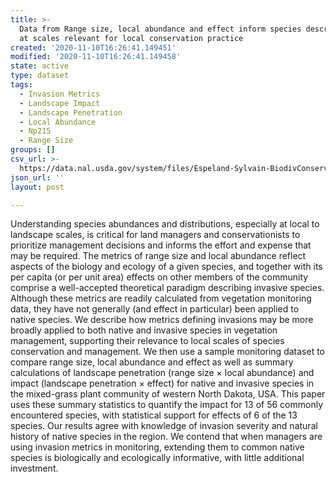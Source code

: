 ```yaml
---
title: >-
  Data from Range size, local abundance and effect inform species descriptions
  at scales relevant for local conservation practice
created: '2020-11-10T16:26:41.149451'
modified: '2020-11-10T16:26:41.149458'
state: active
type: dataset
tags:
  - Invasion Metrics
  - Landscape Impact
  - Landscape Penetration
  - Local Abundance
  - Np215
  - Range Size
groups: []
csv_url: >-
  https://data.nal.usda.gov/system/files/Espeland-Sylvain-BiodivConserv-2019-raw-data.csv
json_url: ''
layout: post

---
```

<p>Understanding species abundances and distributions, especially at local to landscape scales, is critical for land managers and conservationists to prioritize management decisions and informs the effort and expense that may be required. The metrics of range size and local abundance reflect aspects of the biology and ecology of a given species, and together with its per capita (or per unit area) effects on other members of the community comprise a well-accepted theoretical paradigm describing invasive species. Although these metrics are readily calculated from vegetation monitoring data, they have not generally (and effect in particular) been applied to native species. We describe how metrics defining invasions may be more broadly applied to both native and invasive species in vegetation management, supporting their relevance to local scales of species conservation and management. We then use a sample monitoring dataset to compare range size, local abundance and effect as well as summary calculations of landscape penetration (range size × local abundance) and impact (landscape penetration × effect) for native and invasive species in the mixed-grass plant community of western North Dakota, USA. This paper uses these summary statistics to quantify the impact for 13 of 56 commonly encountered species, with statistical support for effects of 6 of the 13 species. Our results agree with knowledge of invasion severity and natural history of native species in the region. We contend that when managers are using invasion metrics in monitoring, extending them to common native species is biologically and ecologically informative, with little additional investment.</p>

